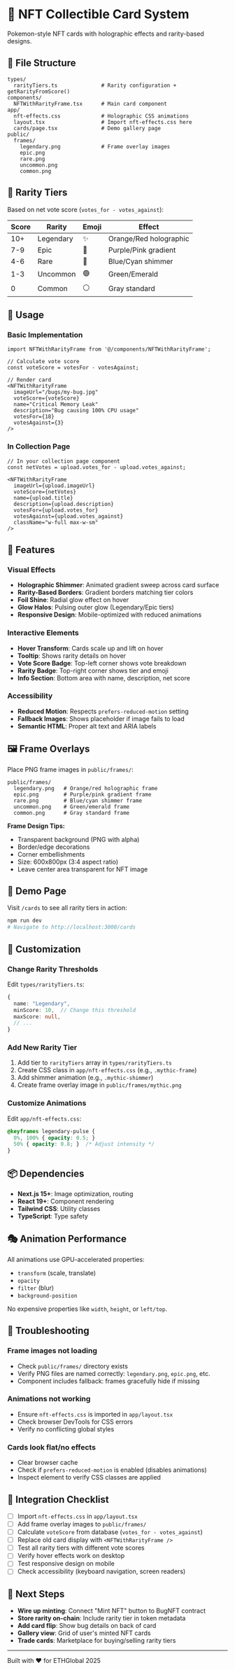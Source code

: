 # 🎴 NFT Collectible Card System

Pokemon-style NFT cards with holographic effects and rarity-based designs.

## 📂 File Structure

```
types/
  rarityTiers.ts              # Rarity configuration + getRarityFromScore()
components/
  NFTWithRarityFrame.tsx      # Main card component
app/
  nft-effects.css             # Holographic CSS animations
  layout.tsx                  # Import nft-effects.css here
  cards/page.tsx              # Demo gallery page
public/
  frames/
    legendary.png             # Frame overlay images
    epic.png
    rare.png
    uncommon.png
    common.png
```

## 🎯 Rarity Tiers

Based on net vote score (`votes_for - votes_against`):

| Score   | Rarity    | Emoji | Effect                       |
| ------- | --------- | ----- | ---------------------------- |
| 10+     | Legendary | ✨    | Orange/Red holographic       |
| 7-9     | Epic      | 💎    | Purple/Pink gradient         |
| 4-6     | Rare      | 💠    | Blue/Cyan shimmer            |
| 1-3     | Uncommon  | 🟢    | Green/Emerald                |
| 0       | Common    | ⚪    | Gray standard                |

## 🚀 Usage

### Basic Implementation

```tsx
import NFTWithRarityFrame from '@/components/NFTWithRarityFrame';

// Calculate vote score
const voteScore = votesFor - votesAgainst;

// Render card
<NFTWithRarityFrame
  imageUrl="/bugs/my-bug.jpg"
  voteScore={voteScore}
  name="Critical Memory Leak"
  description="Bug causing 100% CPU usage"
  votesFor={18}
  votesAgainst={3}
/>
```

### In Collection Page

```tsx
// In your collection page component
const netVotes = upload.votes_for - upload.votes_against;

<NFTWithRarityFrame
  imageUrl={upload.imageUrl}
  voteScore={netVotes}
  name={upload.title}
  description={upload.description}
  votesFor={upload.votes_for}
  votesAgainst={upload.votes_against}
  className="w-full max-w-sm"
/>
```

## 🎨 Features

### Visual Effects

- **Holographic Shimmer**: Animated gradient sweep across card surface
- **Rarity-Based Borders**: Gradient borders matching tier colors
- **Foil Shine**: Radial glow effect on hover
- **Glow Halos**: Pulsing outer glow (Legendary/Epic tiers)
- **Responsive Design**: Mobile-optimized with reduced animations

### Interactive Elements

- **Hover Transform**: Cards scale up and lift on hover
- **Tooltip**: Shows rarity details on hover
- **Vote Score Badge**: Top-left corner shows vote breakdown
- **Rarity Badge**: Top-right corner shows tier and emoji
- **Info Section**: Bottom area with name, description, net score

### Accessibility

- **Reduced Motion**: Respects `prefers-reduced-motion` setting
- **Fallback Images**: Shows placeholder if image fails to load
- **Semantic HTML**: Proper alt text and ARIA labels

## 🖼️ Frame Overlays

Place PNG frame images in `public/frames/`:

```
public/frames/
  legendary.png   # Orange/red holographic frame
  epic.png        # Purple/pink gradient frame
  rare.png        # Blue/cyan shimmer frame
  uncommon.png    # Green/emerald frame
  common.png      # Gray standard frame
```

**Frame Design Tips:**
- Transparent background (PNG with alpha)
- Border/edge decorations
- Corner embellishments
- Size: 600x800px (3:4 aspect ratio)
- Leave center area transparent for NFT image

## 🧪 Demo Page

Visit `/cards` to see all rarity tiers in action:

```bash
npm run dev
# Navigate to http://localhost:3000/cards
```

## 🔧 Customization

### Change Rarity Thresholds

Edit `types/rarityTiers.ts`:

```ts
{
  name: "Legendary",
  minScore: 10,  // Change this threshold
  maxScore: null,
  // ...
}
```

### Add New Rarity Tier

1. Add tier to `rarityTiers` array in `types/rarityTiers.ts`
2. Create CSS class in `app/nft-effects.css` (e.g., `.mythic-frame`)
3. Add shimmer animation (e.g., `.mythic-shimmer`)
4. Create frame overlay image in `public/frames/mythic.png`

### Customize Animations

Edit `app/nft-effects.css`:

```css
@keyframes legendary-pulse {
  0%, 100% { opacity: 0.5; }
  50% { opacity: 0.8; }  /* Adjust intensity */
}
```

## 📦 Dependencies

- **Next.js 15+**: Image optimization, routing
- **React 19+**: Component rendering
- **Tailwind CSS**: Utility classes
- **TypeScript**: Type safety

## 🎭 Animation Performance

All animations use GPU-accelerated properties:
- `transform` (scale, translate)
- `opacity`
- `filter` (blur)
- `background-position`

No expensive properties like `width`, `height`, or `left/top`.

## 🐛 Troubleshooting

### Frame images not loading

- Check `public/frames/` directory exists
- Verify PNG files are named correctly: `legendary.png`, `epic.png`, etc.
- Component includes fallback: frames gracefully hide if missing

### Animations not working

- Ensure `nft-effects.css` is imported in `app/layout.tsx`
- Check browser DevTools for CSS errors
- Verify no conflicting global styles

### Cards look flat/no effects

- Clear browser cache
- Check if `prefers-reduced-motion` is enabled (disables animations)
- Inspect element to verify CSS classes are applied

## 📝 Integration Checklist

- [ ] Import `nft-effects.css` in `app/layout.tsx`
- [ ] Add frame overlay images to `public/frames/`
- [ ] Calculate `voteScore` from database (`votes_for - votes_against`)
- [ ] Replace old card display with `<NFTWithRarityFrame />`
- [ ] Test all rarity tiers with different vote scores
- [ ] Verify hover effects work on desktop
- [ ] Test responsive design on mobile
- [ ] Check accessibility (keyboard navigation, screen readers)

## 🎉 Next Steps

- **Wire up minting**: Connect "Mint NFT" button to BugNFT contract
- **Store rarity on-chain**: Include rarity tier in token metadata
- **Add card flip**: Show bug details on back of card
- **Gallery view**: Grid of user's minted NFT cards
- **Trade cards**: Marketplace for buying/selling rarity tiers

---

Built with ❤️ for ETHGlobal 2025
